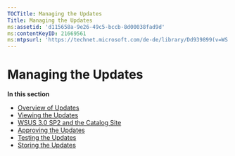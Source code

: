 ```yaml
---
TOCTitle: Managing the Updates
Title: Managing the Updates
ms:assetid: 'd115658a-9e26-49c5-bccb-8d00038fad9d'
ms:contentKeyID: 21669561
ms:mtpsurl: 'https://technet.microsoft.com/de-de/library/Dd939899(v=WS.10)'
---
```


Managing the Updates
====================

**In this section**

-   [Overview of Updates](https://technet.microsoft.com/7ff77123-01bb-4047-9ce6-fab29c86686c)
-   [Viewing the Updates](https://technet.microsoft.com/83961821-639f-41c5-b948-a9985fd32d2d)
-   [WSUS 3.0 SP2 and the Catalog Site](https://technet.microsoft.com/531a4c1a-5396-4891-9115-d0183564262d)
-   [Approving the Updates](https://technet.microsoft.com/e419ce38-0ee8-4ba7-8f83-d49afeace115)
-   [Testing the Updates](https://technet.microsoft.com/078f1907-8c80-46c6-a037-c375e2a07a5b)
-   [Storing the Updates](https://technet.microsoft.com/9642f89f-c2fb-4f67-81fe-ab98c4a53d9b)
